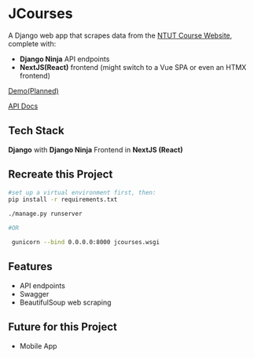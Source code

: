 # JCourses
A Django web app that scrapes data from the [NTUT Course Website](https://aps.ntut.edu.tw/course/tw/course.jsp), complete with:
- **Django Ninja** API endpoints
- **NextJS(React)** frontend (might switch to a Vue SPA or even an HTMX frontend)

[Demo(Planned)](https://jcourses.lostmypillow.duckdns.org)


[API Docs](https://jcourses.lostmypillow.duckdns.org/api/docs)


## Tech Stack
**Django** with **Django Ninja**
Frontend in **NextJS (React)**


## Recreate this Project

```bash
#set up a virtual environment first, then:
pip install -r requirements.txt

./manage.py runserver

#OR

 gunicorn --bind 0.0.0.0:8000 jcourses.wsgi
```

## Features
- API endpoints
- Swagger
- BeautifulSoup web scraping


## Future for this Project

- Mobile App